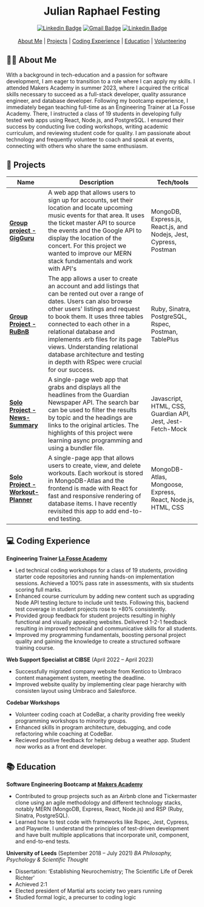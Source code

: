 <div align="center">
  <h1>Julian Raphael Festing</h1>
  <a href="https://www.linkedin.com/in/julian-r-f"><img src="https://img.shields.io/badge/-LinkedIn-0A66C2?logo=linkedin&style=for-the-badge" alt="Linkedin Badge" /></a>
  <a href="mailto:julfesting@gmail.com"><img src="https://img.shields.io/badge/-gmail-EA4335?logo=gmail&logoColor=white&style=for-the-badge" alt="Gmail Badge" /></a>
  <a href="https://github.com/Raphael40"><img src="https://img.shields.io/badge/-github-181717?logo=github&logoColor=white&style=for-the-badge" alt="Linkedin Badge" /></a>
  <br>
  <br>
  <div>
    <a href="#-about-me">About Me</a> | 
    <a href="#-projects">Projects</a> |
    <a href="#-coding-experience">Coding Experience</a> |
    <a href="#-education">Education</a> |
    <a href="#-volunteering">Volunteering</a>
  </div>
</div>

## 👨‍💻 About Me

With a background in tech-education and a passion for software development, I am eager to transition to a role where I can apply my skills. I attended Makers Academy in summer 2023, where I acquired the critical skills necessary to succeed as a full-stack developer, quality assurance engineer, and database developer. Following my bootcamp experience, I immediately began teaching full-time as an Engineering Trainer at La Fosse Academy. There, I instructed a class of 19 students in developing fully tested web apps using React, Node.js, and PostgreSQL. I ensured their success by conducting live coding workshops, writing academic curriculum, and reviewing student code for quality. I am passionate about technology and frequently volunteer to coach and speak at events, connecting with others who share the same enthusiasm.

## 📖 Projects

| Name                                                                                   | Description                                                                                                                                                                                                                                                                                                                                                                                                      | Tech/tools                                                        |
| -------------------------------------------------------------------------------------- | ---------------------------------------------------------------------------------------------------------------------------------------------------------------------------------------------------------------------------------------------------------------------------------------------------------------------------------------------------------------------------------------------------------------- | ----------------------------------------------------------------- |
| **[Group project - GigGuru](https://github.com/Raphael40/gig-guru)**                   | A web app that allows users to sign up for accounts, set their location and locate upcoming music events for that area. It uses the ticket master API to source the events and the Google API to display the location of the concert. For this project we wanted to improve our MERN stack fundamentals and work with API's                                                                                      | MongoDB, Express.js, React.js, and Nodejs, Jest, Cypress, Postman |
| **[Group Project - RuBnB](https://github.com/Raphael40/RuBnB)**                        | The app allows a user to create an account and add listings that can be rented out over a range of dates. Users can also browse other users' listings and request to book them. It uses three tables connected to each other in a relational database and implements .erb files for its page views. Understanding relational database architecture and testing in depth with RSpec were crucial for our success. | Ruby, Sinatra, PostgreSQL, Rspec, Postman, TablePlus              |
| **[Solo Project - News-Summary](https://github.com/Raphael40/news-summary-challenge)** | A single-page web app that grabs and displays all the headlines from the Guardian Newspaper API. The search bar can be used to filter the results by topic and the headings are links to the original articles. The highlights of this project were learning async programming and using a bundler file.                                                                                                         | Javascript, HTML, CSS, Guardian API, Jest, Jest-Fetch-Mock        |
| **[Solo Project - Workout-Planner](https://github.com/Raphael40/MERN-stack-workout)**  | A single-page app that allows users to create, view, and delete workouts. Each workout is stored in MongoDB-Atlas and the frontend is made with React for fast and responsive rendering of database items. I have recently revisited this app to add end-to-end testing.                                                                                                                                         | MongoDB-Atlas, Mongoose, Express, React, Node.js, HTML, CSS       |

## 💻 Coding Experience

**Engineering Trainer [La Fosse Academy](https://www.lafosseacademy.com/)**

- Led technical coding workshops for a class of 19 students, providing starter code repositories and running hands-on implementation sessions. Achieved a 100% pass rate in assessments, with six students scoring full marks.
- Enhanced course curriculum by adding new content such as upgrading Node API testing lecture to include unit tests. Following this, backend test coverage in student projects rose to +80% consistently.
- Provided group feedback for student projects resulting in highly functional and visually appealing websites. Delivered 1-2-1 feedback resulting in improved technical and communicative skills for all students.
- Improved my programming fundamentals, boosting personal project quality and gaining the knowledge to create a structured software training course.

**Web Support Specialist at CIBSE** (April 2022 – April 2023)

- Successfully migrated company website from Kentico to Umbraco content management system, meeting the deadline.
- Improved website quality by implementing clear page hierarchy with consisten layout using Umbraco and Salesforce.

**Codebar Workshops**

- Volunteer coding coach at CodeBar, a charity providing free weekly programming workshops to minority groups.
- Enhanced skills in program architecture, debugging, and code refactoring while coaching at CodeBar.
- Recieved positive feedback for helping debug a weather app. Student now works as a front end developer.

## 📚 Education

**Software Engineering Bootcamp at [Makers Academy](https://makers.tech/)**

- Contributed to group projects such as an Airbnb clone and Tickermaster clone using an agile methodology and different technology stacks, notably MERN (MongoDB, Express, React, Node.js) and RSP (Ruby, Sinatra, PostgreSQL).
- Learned how to test code with frameworks like Rspec, Jest, Cypress, and Playwrite. I understand the principles of test-driven development and have built multiple applications that incorporate unit, component, and end-to-end tests.

**University of Leeds** (September 2018 – July 2021)
_BA Philosophy, Psychology & Scientific Thought_

- Dissertation: ‘Establishing Neurochemistry; The Scientific Life of Derek Richter’
- Achieved 2:1
- Elected president of Martial arts society two years running
- Studied formal logic, a precurser to coding logic

